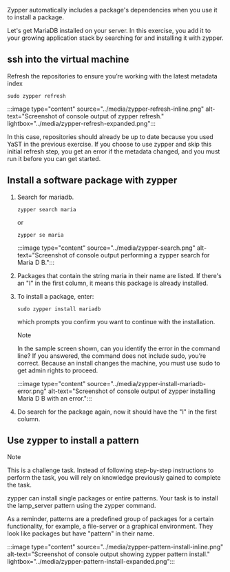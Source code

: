 Zypper automatically includes a package's dependencies when you use it to install a package.

Let's get MariaDB installed on your server. In this exercise, you add it to your growing application stack by searching for and installing it with zypper.  

## ssh into the virtual machine

Refresh the repositories to ensure you’re working with the latest metadata index  

```console
sudo zypper refresh
```

:::image type="content" source="../media/zypper-refresh-inline.png" alt-text="Screenshot of console output of zypper refresh." lightbox="../media/zypper-refresh-expanded.png":::

In this case, repositories should already be up to date because you used YaST in the previous exercise. If you choose to use zypper and skip this initial refresh step, you get an error if the metadata changed, and you must run it before you can get started.  

## Install a software package with zypper 

1. Search for mariadb.
    
    ```console 
    zypper search maria
    ```

    or

    ```console
    zypper se maria
    ```

    :::image type="content" source="../media/zypper-search.png" alt-text="Screenshot of console output performing a zypper search for Maria D B.":::

1. Packages that contain the string maria in their name are listed. If there's an "I" in the first column, it means this package is already installed. 

1. To install a package, enter:  

    ```console
    sudo zypper install mariadb
    ```

    which prompts you confirm you want to continue with the installation.

    > [!NOTE]
    > In the sample screen shown, can you identify the error in the command line? If you answered, the command does not include sudo, you’re correct. Because an install changes the machine, you must use sudo to get admin rights to proceed.

    :::image type="content" source="../media/zypper-install-mariadb-error.png" alt-text="Screenshot of console output of zypper installing Maria D B with an error.":::

1. Do search for the package again, now it should have the "I" in the first column.

## Use zypper to install a pattern

> [!NOTE]
> This is a challenge task. Instead of following step-by-step instructions to perform the task, you will rely on knowledge previously gained to complete the task.

zypper can install single packages or entire patterns. Your task is to install the lamp_server pattern using the zypper command.

As a reminder, patterns are a predefined group of packages for a certain functionality, for example, a file-server or a graphical environment. They look like packages but have "pattern" in their name.

:::image type="content" source="../media/zypper-pattern-install-inline.png" alt-text="Screenshot of console output showing zypper pattern install." lightbox="../media/zypper-pattern-install-expanded.png":::
